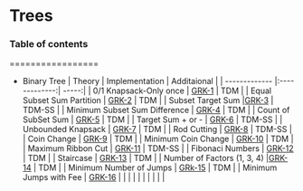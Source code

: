 # Trees
### Table of contents
=================
<!--ts-->
* Binary Tree
  | Theory         | Implementation          | Additaional |
  | ------------- |:-------------:| -----:|
  | 0/1 Knapsack-Only once | [GRK-1](https://www.educative.io/module/lesson/dynamic-programming-patterns/7AQm4v6r1y8)  | TDM  |
  | Equal Subset Sum Partition | [GRK-2](https://www.educative.io/module/lesson/dynamic-programming-patterns/m2jABRoqOqr)  | TDM  |
  | Subset Target Sum |[GRK-3](https://www.educative.io/module/lesson/dynamic-programming-patterns/N7O9KVPW8Bp)   | TDM-SS  |
  | Minimum Subset Sum Difference | [GRK-4](https://www.educative.io/module/lesson/dynamic-programming-patterns/N7RypYBK4y6)  | TDM  |
  | Count of SubSet Sum | [GRK-5](https://www.educative.io/module/lesson/dynamic-programming-patterns/JY88GypAPDD)  | TDM |
  | Target Sum + or - | [GRK-6](https://www.educative.io/module/lesson/dynamic-programming-patterns/q2jk1wP9yNG)  | TDM-SS |
  | Unbounded Knapsack  | [GRK-7](https://www.educative.io/courses/grokking-dynamic-programming-patterns-for-coding-interviews/qV6RXWME4D3)  | TDM  |
  | Rod Cutting | [GRK-8](https://www.educative.io/courses/grokking-dynamic-programming-patterns-for-coding-interviews/RM5E56PGnVY)  | TDM-SS  |
  | Coin Change | [GRK-9](https://www.educative.io/courses/grokking-dynamic-programming-patterns-for-coding-interviews/gx763A3x9Pl)  | TDM   |
  | Minimum Coin Change | [GRK-10](https://www.educative.io/courses/grokking-dynamic-programming-patterns-for-coding-interviews/NE0yNJ1rZy6)  |  TDM |
  | Maximum Ribbon Cut | [GRK-11](https://www.educative.io/courses/grokking-dynamic-programming-patterns-for-coding-interviews/YQVZJx1k0WY)  |  TDM-SS |
  | Fibonaci Numbers | [GRK-12](https://www.educative.io/courses/grokking-dynamic-programming-patterns-for-coding-interviews/gx6jmzrMwgZ)  |   TDM |
  | Staircase | [GRK-13](https://www.educative.io/courses/grokking-dynamic-programming-patterns-for-coding-interviews/YQy7Lx79R0K)  | TDM |
  | Number of Factors (1, 3, 4)  |[GRK-14](https://www.educative.io/courses/grokking-dynamic-programming-patterns-for-coding-interviews/NE52PnMY376)   | TDM  |
  | Minimum Number of Jumps | [GRk-15](https://www.educative.io/courses/grokking-dynamic-programming-patterns-for-coding-interviews/7nAKN0Qz67r)  | TDM  |
  | Minimum Jumps with Fee  | [GRK-16](https://www.educative.io/courses/grokking-dynamic-programming-patterns-for-coding-interviews/7nDNy6JDP1G)  |   |
  |  |   |   |
  |  |   |   |
<!--te-->
